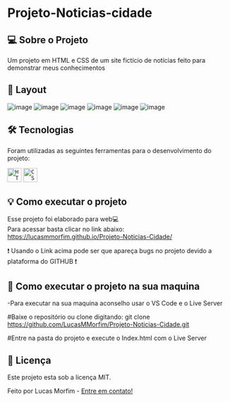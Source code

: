 # Projeto-Noticias-cidade

## 💻 Sobre o Projeto
Um projeto em HTML e CSS de um site fictício de notícias feito para demonstrar meus conhecimentos

## 🎨 Layout

![image](https://github.com/LucasMMorfim/Projeto-Noticias-Cidade/blob/main/Imagens-demonstracao/HOME.png)
![image](https://github.com/LucasMMorfim/Projeto-Noticias-Cidade/blob/main/Imagens-demonstracao/BRASIL.png)
![image](https://github.com/LucasMMorfim/Projeto-Noticias-Cidade/blob/main/Imagens-demonstracao/FOTOS.png)
![image](https://github.com/LucasMMorfim/Projeto-Noticias-Cidade/blob/main/Imagens-demonstracao/ECONOMIA.png)
![image](https://github.com/LucasMMorfim/Projeto-Noticias-Cidade/blob/main/Imagens-demonstracao/SAUDE.png)
![image](https://github.com/LucasMMorfim/Projeto-Noticias-Cidade/blob/main/Imagens-demonstracao/CIENCIA.png)

## 🛠 Tecnologias

Foram utilizadas as seguintes ferramentas para o desenvolvimento do projeto:

<code><img height="32" src="https://raw.githubusercontent.com/github/explore/80688e429a7d4ef2fca1e82350fe8e3517d3494d/topics/html/html.png" alt="HTML5"/></code>
<code><img height="32" src="https://raw.githubusercontent.com/github/explore/80688e429a7d4ef2fca1e82350fe8e3517d3494d/topics/css/css.png" alt="CSS"/></code>

## 💡 Como executar o projeto

Esse projeto foi elaborado para web💻 </br>
Para acessar basta clicar no link abaixo:</br>
https://lucasmmorfim.github.io/Projeto-Noticias-Cidade/

❗ Usando o Link acima pode ser que apareça bugs no projeto devido a plataforma do GITHUB ❗

## 📁 Como executar o projeto na sua maquina

-Para executar na sua maquina aconselho usar o VS Code e o Live Server

#Baixe o repositório ou clone digitando:
git clone https://github.com/LucasMMorfim/Projeto-Noticias-Cidade.git

#Entre na pasta do projeto e execute o Index.html com o Live Server

## 📝 Licença

Este projeto esta sob a licença MIT.

Feito por Lucas Morfim - [Entre em contato!](https://www.linkedin.com/in/lucas-mateus-machado-morfim-a6a282240/)
